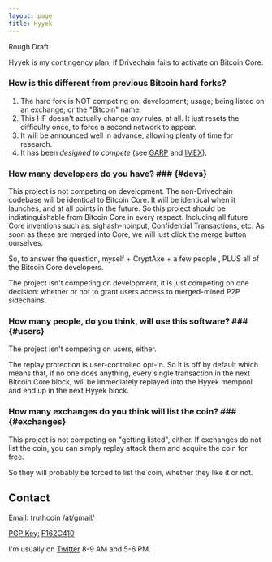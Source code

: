 ```yaml
---
layout: page
title: Hyyek
---
```


Rough Draft

Hyyek is my contingency plan, if Drivechain fails to activate on Bitcoin Core.

### How is this different from previous Bitcoin hard forks?

1. The hard fork is NOT competing on: development; usage; being listed on an exchange; or the "Bitcoin" name.
2. This HF doesn't actually change *any* rules, at all. It just resets the difficulty once, to force a second network to appear.
3. It will be announced well in advance, allowing plenty of time for research.
4. It has been *designed to compete* (see [GARP](http://www.truthcoin.info/blog/garp/) and [IMEX](http://www.truthcoin.info/blog/imex/)).


### How many developers do you have? ### {#devs}

This project is not competing on development. The non-Drivechain codebase will be identical to Bitcoin Core. It will be identical when it launches, and at all points in the future. So this project should be indistinguishable from Bitcoin Core in every respect. Including all future Core inventions such as: sighash-noinput, Confidential Transactions, etc. As soon as these are merged into Core, we will just click the merge button ourselves.

So, to answer the question, myself + CryptAxe + a few people , PLUS all of the Bitcoin Core developers.

The project isn't competing on development, it is just competing on one decision: whether or not to grant users access to merged-mined P2P sidechains.

### How many people, do you think, will use this software? ### {#users}

The project isn't competing on users, either.

The replay protection is user-controlled opt-in. So it is off by default which means that, if no one does anything, every single transaction in the next Bitcoin Core block, will be immediately replayed into the Hyyek mempool and end up in the next Hyyek block.

### How many exchanges do you think will list the coin? ### {#exchanges}

This project is not competing on "getting listed", either. If exchanges do not list the coin, you can simply replay attack them and acquire the coin for free.

So they will probably be forced to list the coin, whether they like it or not.



## Contact

<p><u>Email:</u> truthcoin /at/gmail/</p>
<p><u>PGP Key:</u> <a href="https://pgp.mit.edu/pks/lookup?op=get&search=0xAA4B3330F162C410">F162C410</a></p>
<p>I'm usually on <a href="https://twitter.com/Truthcoin">Twitter</a> 8-9 AM and 5-6 PM.</p>

